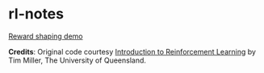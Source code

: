 rl-notes
========

[Reward shaping demo](L18-Reward-Shaping.ipynb)

**Credits**: Original code courtesy [Introduction to Reinforcement Learning](https://gibberblot.github.io/rl-notes/intro.html) by Tim Miller, The University of Queensland.